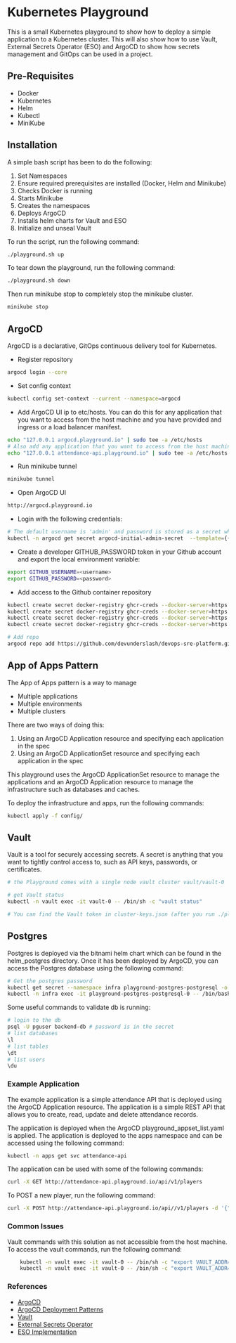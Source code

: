 # Kubernetes Playground
This is a small Kubernetes playground to show how to deploy a simple application to a Kubernetes cluster. This will also show how to use Vault, External Secrets Operator (ESO) and ArgoCD to show how secrets management and GitOps can be used in a project.

## Pre-Requisites
- Docker
- Kubernetes
- Helm
- Kubectl
- MiniKube

## Installation
A simple bash script has been to do the following:

1. Set Namespaces
2. Ensure required prerequisites are installed (Docker, Helm and Minikube)
3. Checks Docker is running
4. Starts Minikube
5. Creates the namespaces
6. Deploys ArgoCD
7. Installs helm charts for Vault and ESO
8. Initialize and unseal Vault

To run the script, run the following command:
```bash
./playground.sh up
```

To tear down the playground, run the following command:
```bash
./playground.sh down
```

Then run minikube stop to completely stop the minikube cluster.
```bash
minikube stop
```

## ArgoCD 
ArgoCD is a declarative, GitOps continuous delivery tool for Kubernetes.

- Register repository
```bash
argocd login --core
```

- Set config context
```bash
kubectl config set-context --current --namespace=argocd
```

- Add ArgoCD UI ip to etc/hosts. You can do this for any application that you want to access from the host machine and you have provided and ingress or a load balancer manifest.
```bash
echo "127.0.0.1 argocd.playground.io" | sudo tee -a /etc/hosts
# Also add any application that you want to access from the host machine, eg:
echo "127.0.0.1 attendance-api.playground.io" | sudo tee -a /etc/hosts
```

- Run minikube tunnel
```bash
minikube tunnel
```

- Open ArgoCD UI
```bash
http://argocd.playground.io
```

- Login with the following credentials:
```bash
# The default username is 'admin' and password is stored as a secret which can be retrieved using:
kubectl -n argocd get secret argocd-initial-admin-secret  --template={{.data.password}} | base64 --decode
```

- Create a developer GITHUB_PASSWORD token in your Github account and export the local environment variable:
```bash
export GITHUB_USERNAME=<username>
export GITHUB_PASSWORD=<password>
```

- Add access to the Github container repository
```bash
kubectl create secret docker-registry ghcr-creds --docker-server=https://ghcr.io --docker-username=$GITHUB_USERNAME --docker-password=$GITHUB_PASSWORD --docker-email=$GITHUB_USERNAME -n argocd
kubectl create secret docker-registry ghcr-creds --docker-server=https://ghcr.io --docker-username=$GITHUB_USERNAME --docker-password=$GITHUB_PASSWORD --docker-email=$GITHUB_USERNAME -n apps
kubectl create secret docker-registry ghcr-creds --docker-server=https://ghcr.io --docker-username=$GITHUB_USERNAME --docker-password=$GITHUB_PASSWORD --docker-email=$GITHUB_USERNAME -n infra
kubectl create secret docker-registry ghcr-creds --docker-server=https://ghcr.io --docker-username=$GITHUB_USERNAME --docker-password=$GITHUB_PASSWORD --docker-email=$GITHUB_USERNAME -n external-secrets
```


```bash
# Add repo
argocd repo add https://github.com/devunderslash/devops-sre-platform.git --username $GITHUB_USERNAME --password $GITHUB_PASSWORD
```

## App of Apps Pattern
The App of Apps pattern is a way to manage
- Multiple applications
- Multiple environments
- Multiple clusters

There are two ways of doing this:
1. Using an ArgoCD Application resource and specifying each application in the spec
2. Using an ArgoCD ApplicationSet resource and specifying each application in the spec

This playground uses the ArgoCD ApplicationSet resource to manage the applications and an ArgoCD Application resource to manage the infrastructure such as databases and caches.

To deploy the infrastructure and apps, run the following commands:

```bash
kubectl apply -f config/
```

## Vault
Vault is a tool for securely accessing secrets. A secret is anything that you want to tightly control access to, such as API keys, passwords, or certificates.
```bash
# the Playground comes with a single node vault cluster vault/vault-0

# get Vault status
kubectl -n vault exec -it vault-0 -- /bin/sh -c "vault status"

# You can find the Vault token in cluster-keys.json (after you run ./playground.sh up)
```

## Postgres
Postgres is deployed via the bitnami helm chart which can be found in the helm_postgres directory. Once it has been deployed by ArgoCD, you can access the Postgres database using the following command:
```bash
# Get the postgres password
kubectl get secret --namespace infra playground-postgres-postgresql -o jsonpath="{.data.postgres-password}" | base64 -d 
kubectl -n infra exec -it playground-postgres-postgresql-0 -- /bin/bash
```

Some useful commands to validate db is running:
```bash
# login to the db
psql -U pguser backend-db # password is in the secret
# list databases
\l
# list tables
\dt
# list users
\du
```

### Example Application
The example application is a simple attendance API that is deployed using the ArgoCD Application resource. The application is a simple REST API that allows you to create, read, update and delete attendance records.

The application is deployed when the ArgoCD playground_appset_list.yaml is applied. The application is deployed to the apps namespace and can be accessed using the following command:
```bash
kubectl -n apps get svc attendance-api
```

The application can be used with some of the following commands:
```bash
curl -X GET http://attendance-api.playground.io/api/v1/players
```
To POST a new player, run the following command:
```bash
curl -X POST http://attendance-api.playground.io/api//v1/players -d '{"id": "1", "name": "John Doe", "dob": "2000-05-15", "joined_group_date": "2023-01-06"}' -H "Content-Type: application/json"
```


### Common Issues

Vault commands with this solution as not accessible from the host machine. To access the vault commands, run the following command:
```bash
    kubectl -n vault exec -it vault-0 -- /bin/sh -c "export VAULT_ADDR=http://127.0.0.1:8200 && export VAULT_TOKEN=<vault-token> && vault kv get argocd/example-secret"
    kubectl -n vault exec -it vault-0 -- /bin/sh -c "export VAULT_ADDR=http://127.0.0.1:8200 && export VAULT_TOKEN=<vault-token> && vault kv list argocd"
```


### References
- [ArgoCD](https://argo-cd.readthedocs.io/en/stable/)
- [ArgoCD Deployment Patterns](https://platform.cloudogu.com/en/blog/gitops-repository-patterns-part-6-examples/)
- [Vault](https://www.vaultproject.io/)
- [External Secrets Operator](https://external-secrets.io/latest/provider/kubernetes/)
- [ESO Implementation](https://colinwilson.uk/2022/08/22/secrets-management-with-external-secrets-argo-cd-and-gitops/)

